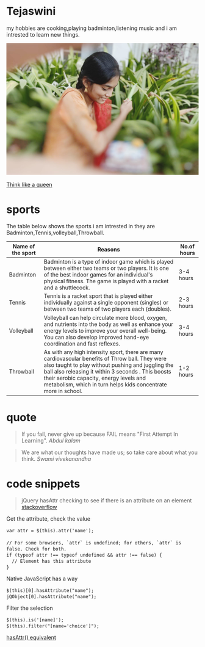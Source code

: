 # Tejaswini<br>

 my hobbies are cooking,playing badminton,listening music and i am intrested to learn new things.<br>



![no image](Tejaswini.jpg)

[Think like a queen](README.md)

# sports

The table below shows the sports i am intrested in they are Badminton,Tennis,volleyball,Throwball.
<br>

| Name of the sport | Reasons |No.of hours|
| --- | --- | --- |
|Badminton| Badminton is a type of indoor game which is played between either two teams or two players. It is one of the best indoor games for an individual's physical fitness. The game is played with a racket and a shuttlecock. |3-4 hours|
|Tennis|  Tennis is a racket sport that is played either individually against a single opponent (singles) or between two teams of two players each (doubles). |2-3 hours |
|Volleyball| Volleyball can help circulate more blood, oxygen, and nutrients into the body as well as enhance your energy levels to improve your overall well-being. You can also develop improved hand-eye coordination and fast reflexes. |3-4 hours|
|Throwball|  As with any high intensity sport, there are many cardiovascular benefits of Throw ball. They were also taught to play without pushing and juggling the ball also releasing it within 3 seconds . This boosts their aerobic capacity, energy levels and metabolism, which in turn helps kids concentrate more in school. |1-2 hours|

# quote
> If you fail, never give up because FAIL means "First Attempt In Learning".
*Abdul kalam*<br>

>We are what our thoughts have made us; so take care about what you think.
*Swami vivekanandha*

# code snippets
> jQuery hasAttr checking to see if there is an attribute on an element<br>
[stackoverflow](https://stackoverflow.com/questions/1318076/jquery-hasattr-checking-to-see-if-there-is-an-attribute-on-an-element)

Get the attribute, check the value
```
var attr = $(this).attr('name');

// For some browsers, `attr` is undefined; for others, `attr` is false. Check for both.
if (typeof attr !== typeof undefined && attr !== false) {
  // Element has this attribute
}
```
Native JavaScript has a way
```
$(this)[0].hasAttribute("name");
jQObject[0].hasAttribute("name");
```
Filter the selection
```
$(this).is('[name]');
$(this).filter("[name='choice']");
```
[hasAttr() equivalent](https://css-tricks.com/snippets/jquery/make-an-jquery-hasattr/)



